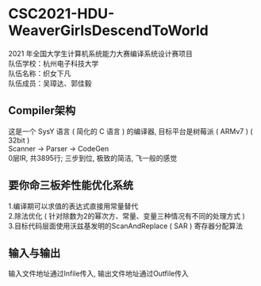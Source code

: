 # CSC2021-HDU-WeaverGirlsDescendToWorld
2021 年全国大学生计算机系统能力大赛编译系统设计赛项目<br>
队伍学校：杭州电子科技大学<br>
队伍名称：织女下凡<br>
队伍成员：吴璋达、郭佳毅
## Compiler架构
这是一个 SysY 语言 ( 简化的 C 语言 ) 的编译器, 目标平台是树莓派 ( ARMv7 ) ( 32bit )<br>
Scanner → Parser → CodeGen<br>
0层IR, 共3895行; 三步到位, 极致的简洁, 飞一般的感觉
## 要你命三板斧性能优化系统
1.编译期可以求值的表达式直接用常量替代<br>
2.除法优化 ( 针对除数为2的幂次方、常量、变量三种情况有不同的处理方式 )<br>
3.目标代码层面使用沃兹基发明的ScanAndReplace ( SAR ) 寄存器分配算法
## 输入与输出
输入文件地址通过Infile传入, 输出文件地址通过Outfile传入

